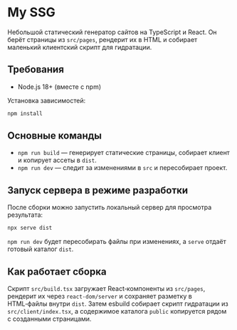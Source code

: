 # My SSG

Небольшой статический генератор сайтов на TypeScript и React. Он берёт страницы из `src/pages`, рендерит их в HTML и собирает маленький клиентский скрипт для гидратации.

## Требования

- Node.js 18+ (вместе с npm)

Установка зависимостей:

```bash
npm install
```

## Основные команды

- `npm run build` — генерирует статические страницы, собирает клиент и копирует ассеты в `dist`.
- `npm run dev` — следит за изменениями в `src` и пересобирает проект.

## Запуск сервера в режиме разработки

После сборки можно запустить локальный сервер для просмотра результата:

```bash
npx serve dist
```

`npm run dev` будет пересобирать файлы при изменениях, а `serve` отдаёт готовый каталог `dist`.

## Как работает сборка

Скрипт `src/build.tsx` загружает React‑компоненты из `src/pages`, рендерит их через `react-dom/server` и сохраняет разметку в HTML‑файлы внутри `dist`. Затем esbuild собирает скрипт гидратации из `src/client/index.tsx`, а содержимое каталога `public` копируется рядом с созданными страницами.
